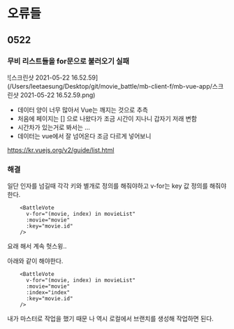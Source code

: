 # 오류들

## 0522

### 무비 리스트들을 for문으로 불러오기 실패



![스크린샷 2021-05-22 16.52.59](/Users/leetaesung/Desktop/git/movie_battle/mb-client-f/mb-vue-app/스크린샷 2021-05-22 16.52.59.png)



- 데이터 양이 너무 많아서 Vue는 깨지는 것으로 추측
- 처음에 페이지는 [] 으로 나왔다가 조금 시간이 지나니 갑자기 저래 변함
- 시간차가 있는거로 봐서는 ...
- 데이터는 vue에서 잘 넘어온다 조금 다르게 넣어보니



https://kr.vuejs.org/v2/guide/list.html



### 해결

일단 인자를 넘길때 각각 키와 별개로 정의를 해줘야하고 v-for는 key 값 정의를 해줘야한다.  

```
    <BattleVote
      v-for="(movie, index) in movieList"
      :movie="movie"
      :key="movie.id"
    />
```

요래 해서 계속 헛스윙..



아래와 같이 해야한다.

```
    <BattleVote
      v-for="(movie, index) in movieList"
      :movie="movie"
      :index="index"
      :key="movie.id"
    />
```

내가 마스터로 작업을 했기 때문 나 역시 로컬에서 브랜치를 생성해 작업하면 된다.